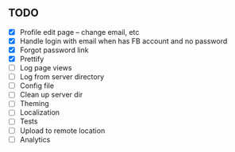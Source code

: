 ## TODO

- [x] Profile edit page – change email, etc
- [x] Handle login with email when has FB account and no password
- [x] Forgot password link
- [x] Prettify
- [ ] Log page views
- [ ] Log from server directory
- [ ] Config file
- [ ] Clean up server dir
- [ ] Theming
- [ ] Localization
- [ ] Tests
- [ ] Upload to remote location
- [ ] Analytics
